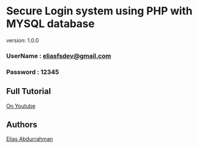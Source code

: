 # Secure Login system using PHP with MYSQL database

version: 1.0.0

### UserName : eliasfsdev@gmail.com

### Password : 12345

## Full Tutorial

[On Youtube](https://youtu.be/QxZxHUf7c_0)

## Authors

[Elias Abdurrahman](https://github.com/codingWithElias)
